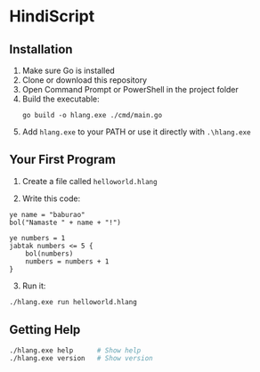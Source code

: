 # HindiScript

## Installation

1. Make sure Go is installed
2. Clone or download this repository
3. Open Command Prompt or PowerShell in the project folder
4. Build the executable:
   ```
   go build -o hlang.exe ./cmd/main.go
   ```
5. Add `hlang.exe` to your PATH or use it directly with `.\hlang.exe`

## Your First Program

1. Create a file called `helloworld.hlang`

2. Write this code:

```hlang
ye name = "baburao"
bol("Namaste " + name + "!")

ye numbers = 1
jabtak numbers <= 5 {
    bol(numbers)
    numbers = numbers + 1
}
```

3. Run it:

```bash
./hlang.exe run helloworld.hlang
```

## Getting Help

```bash
./hlang.exe help      # Show help
./hlang.exe version   # Show version
```